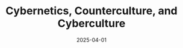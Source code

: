 ---
layout: lecture
published: true    # jekyll on to ensure lecture content is rendered
released: true    # custom variable to display link on webpage
number: 9
week: 9
date: 2025-04-01
presented_by: Sophia Liu
title: Cybernetics, Counterculture, and Cyberculture
files:
  slides: https://drive.google.com/file/d/1S18X9D4c3R-9sM7vIcgE78GkxxY7kNLF/view?usp=sharing
  survey:
    name:
    link:
    required:
  additional_files:
readings: 
  - name: "The Whole of the Whole Earth Catalog Is Now Online"
    link: "https://www.wired.com/story/whole-earth-catalog-now-online-internet-archive/"
    target:
    author: Boone Ashworth
    publisher: Wired
    year: 2023
    type: required
    is_h195: 
    edpost: https://edstem.org/us/courses/73099/discussion/6442597
  - name: "Don’t Be Evil: Fred Turner on Utopias, Frontiers, and Brogrammers"
    link: "https://logicmag.io/justice/fred-turner-dont-be-evil/"
    target:
    author: 
    publisher: Logic(s)
    year: 2017
    type: required
    is_h195:
    edpost: https://edstem.org/us/courses/73099/discussion/6442596
  - name: "There is no 'Nice' Web. Yet."
    link: "https://lagunab.com/magazine/essay-there-is-no-nice-web-yet-by-bri-griffin"
    target:
    author: Bri Griffin
    publisher: Laguna~B
    year: 2025
    type: required
    is_h195:
    edpost: https://edstem.org/us/courses/73099/discussion/6443308
  - name: Whole Earth Index (explore!)
    link: https://wholeearth.info/
    target: 
    author:
    publisher: 
    year:
    misc: 
    type: recommended
    is_h195:
    edpost: https://edstem.org/us/courses/73099/discussion/6442595
  - name: "What the Silicon Valley Prophet Sees on the Horizon"
    link: https://www.nytimes.com/2022/03/23/technology/stewart-brand-tech-personal-computer.html
    target: 
    author: John Markoff
    publisher: New York Times
    year: 2022
    misc: 
    type: recommended
    is_h195:
    edpost: https://edstem.org/us/courses/73099/discussion/6442594
  - name: "The Whole Earth CataBlog"
    link: https://sophiawliu.com/blog.phia/the-whole-earth-catablog/
    target: 
    author: Sophia Liu
    publisher:
    year: 2024
    misc: 
    type: optional
    is_h195:
    edpost: https://edstem.org/us/courses/73099/discussion/6442593

---